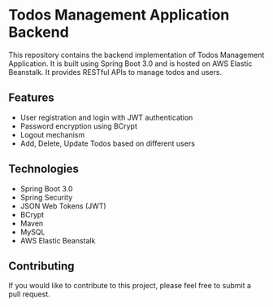 # Todos Management Application Backend
This repository contains the backend implementation of Todos Management Application. It is built using Spring Boot 3.0 and is hosted on AWS Elastic Beanstalk. It provides RESTful APIs to manage todos and users.

## Features
* User registration and login with JWT authentication
* Password encryption using BCrypt
* Logout mechanism
* Add, Delete, Update Todos based on different users

## Technologies
* Spring Boot 3.0
* Spring Security
* JSON Web Tokens (JWT)
* BCrypt
* Maven
* MySQL
* AWS Elastic Beanstalk

## Contributing
If you would like to contribute to this project, please feel free to submit a pull request.
